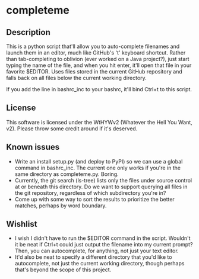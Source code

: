 # completeme

## Description
This is a python script that'll allow you to auto-complete filenames and launch them in an editor, much like GitHub's 't' keyboard shortcut.  Rather than tab-completing to oblivion (ever worked on a Java project?), just start typing the name of the file, and when you hit enter, it'll open that file in your favorite $EDITOR.  Uses files stored in the current GitHub repository and falls back on all files below the current working directory.

If you add the line in bashrc\_inc to your bashrc, it'll bind Ctrl+t to this script.

## License
This software is licensed under the WtHYWv2 (Whatever the Hell You Want, v2).  Please throw some credit around if it's deserved.

## Known issues
* Write an install setup.py (and deploy to PyPI) so we can use a global command in bashrc\_inc.  The current one only works if you're in the same directory as completeme.py.  Boring.
* Currently, the git search (ls-tree) lists only the files under source control at or beneath this directory.  Do we want to support querying all files in the git repository, regardless of which subdirectory you're in?
* Come up with some way to sort the results to prioritize the better matches, perhaps by word boundary.

## Wishlist
* I wish I didn't have to run the $EDITOR command in the script.  Wouldn't it be neat if Ctrl+t could just output the filename into my current prompt?  Then, you can autocomplete, for anything, not just your text editor.
* It'd also be neat to specify a different directory that you'd like to autocomplete, not just the current working directory, though perhaps that's beyond the scope of this project.

